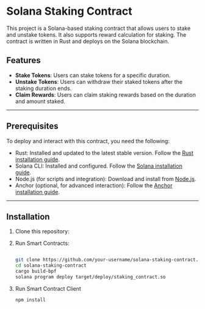 # Solana Staking Contract

This project is a Solana-based staking contract that allows users to stake and unstake tokens. It also supports reward calculation for staking. The contract is written in Rust and deploys on the Solana blockchain.

## Features

- **Stake Tokens**: Users can stake tokens for a specific duration.
- **Unstake Tokens**: Users can withdraw their staked tokens after the staking duration ends.
- **Claim Rewards**: Users can claim staking rewards based on the duration and amount staked.

---

## Prerequisites

To deploy and interact with this contract, you need the following:

- Rust: Installed and updated to the latest stable version. Follow the [Rust installation guide](https://www.rust-lang.org/tools/install).
- Solana CLI: Installed and configured. Follow the [Solana installation guide](https://docs.solana.com/cli/install-solana-cli-tools).
- Node.js (for scripts and integration): Download and install from [Node.js](https://nodejs.org/).
- Anchor (optional, for advanced interaction): Follow the [Anchor installation guide](https://project-serum.github.io/anchor/getting-started/installation.html).

---

## Installation

1. Clone this repository:

2. Run Smart Contracts:
   ```bash
   
   git clone https://github.com/your-username/solana-staking-contract.git
   cd solana-staking-contract
   cargo build-bpf
   solana program deploy target/deploy/staking_contract.so

3. Run Smart Contract Client

   ```bash
   npm install
